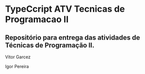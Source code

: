 # TypeCcript ATV Tecnicas de Programacao II

## Repositório para entrega das atividades de Técnicas de Programação II.

<p>Vitor Garcez</p>
<p>Igor Pereira</p>
